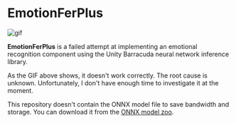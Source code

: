 # EmotionFerPlus

![gif](https://i.imgur.com/B9aJnsD.gif)

**EmotionFerPlus** is a failed attempt at implementing an emotional recognition component using the Unity Barracuda neural network inference library.

As the GIF above shows, it doesn't work correctly. The root cause is unknown. Unfortunately, I don't have enough time to investigate it at the moment.

This repository doesn't contain the ONNX model file to save bandwidth and storage. You can download it from the [ONNX model zoo].

[ONNX model zoo]: https://github.com/onnx/models/tree/master/vision/body_analysis/emotion_ferplus
